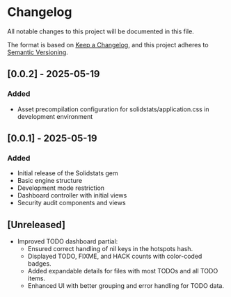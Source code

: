 # Changelog

All notable changes to this project will be documented in this file.

The format is based on [Keep a Changelog](https://keepachangelog.com/en/1.0.0/),
and this project adheres to [Semantic Versioning](https://semver.org/spec/v2.0.0.html).

## [0.0.2] - 2025-05-19

### Added
- Asset precompilation configuration for solidstats/application.css in development environment

## [0.0.1] - 2025-05-19

### Added
- Initial release of the Solidstats gem
- Basic engine structure
- Development mode restriction
- Dashboard controller with initial views
- Security audit components and views

## [Unreleased]

- Improved TODO dashboard partial:
  - Ensured correct handling of nil keys in the hotspots hash.
  - Displayed TODO, FIXME, and HACK counts with color-coded badges.
  - Added expandable details for files with most TODOs and all TODO items.
  - Enhanced UI with better grouping and error handling for TODO data.
